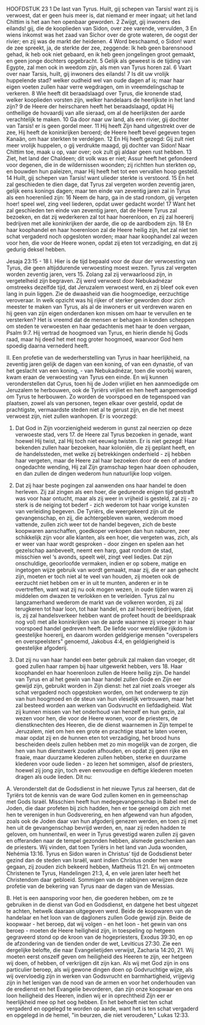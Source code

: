 HOOFDSTUK 23 
1 De last van Tyrus. Huilt, gij schepen van Tarsis! want zij is verwoest, dat er geen huis meer is, dat niemand er meer ingaat; uit het land Chittim is het aan hen openbaar geworden. 2 Zwijgt, gij inwoners des eilands! gij, die de kooplieden van Sidon, over zee varende, vervulden, 3 En wiens inkomst was het zaad van Sichor over de grote wateren, de oogst der rivier; en zij was de markt der heidenen. 4 Word beschaamd, o Sidon! want de zee spreekt, ja, de sterkte der zee, zeggende: Ik heb geen barensnood gehad, ik heb ook niet gebaard, en ik heb geen jongelingen groot gemaakt, en geen jonge dochters opgebracht. 5 Gelijk als geweest is de tijding van Egypte, zal men ook in weedom zijn, als men van Tyrus horen zal. 6 Vaart over naar Tarsis, huilt, gij inwoners des eilands! 7 Is dit uw vrolijk huppelende stad? welker oudheid wel van oude dagen af is; maar haar eigen voeten zullen haar verre wegdragen, om in vreemdelingschap te verkeren. 8 Wie heeft dit beraadslaagd over Tyrus, die kronende stad, welker kooplieden vorsten zijn, welker handelaars de heerlijkste in het land zijn? 9 de Heere der heirscharen heeft het beraadslaagd, opdat Hij ontheilige de hovaardij van alle sieraad, om al de heerlijksten der aarde verachtelijk te maken. 10 Ga door naar uw land, als een rivier, gij dochter van Tarsis! er is geen gordel meer. 11 Hij heeft Zijn hand uitgestrekt over de zee, Hij heeft de koninkrijken beroerd; de Heere heeft bevel gegeven tegen Kanaän, om haar sterkten te verdelgen. 12 En Hij heeft gezegd: Gij zult niet meer vrolijk huppelen, o gij verdrukte maagd, gij dochter van Sidon! Naar Chittim toe, maak u op, vaar over; ook zult gij aldaar geen rust hebben. 13 Ziet, het land der Chaldeen; dit volk was er niet; Assur heeft het gefondeerd voor degenen, die in de wildernissen woonden; zij richtten hun sterkten op, en bouwden hun paleizen, maar Hij heeft het tot een vervallen hoop gesteld. 14 Huilt, gij schepen van Tarsis! want ulieder sterkte is verstoord. 
15 En het zal geschieden te dien dage, dat Tyrus zal vergeten worden zeventig jaren, gelijk eens konings dagen; maar ten einde van zeventig jaren zal in Tyrus als een hoerenlied zijn: 16 Neem de harp, ga in de stad rondom, gij vergeten hoer! speel wel, zing veel liederen, opdat uwer gedacht worde! 17 Want het zal geschieden ten einde van zeventig jaren, dat de Heere Tyrus zal bezoeken, en dat zij wederkeren zal tot haar hoerenloon, en zij zal hoererij bedrijven met alle koninkrijken der aarde, die op de aardbodem zijn. 18 En haar koophandel en haar hoerenloon zal de Heere heilig zijn, het zal niet ten schat vergaderd noch opgesloten worden; maar haar koophandel zal wezen voor hen, die voor de Heere wonen, opdat zij eten tot verzadiging, en dat zij gedurig deksel hebben. 

Jesaja 23:15 - 18 
I. Hier is de tijd bepaald voor de duur der verwoesting van Tyrus, die geen altijddurende verwoesting moest wezen. Tyrus zal vergeten worden zeventig jaren, vers 15. Zolang zal zij verwaarloosd zijn, in vergetelheid zijn begraven. Zij werd verwoest door Nebukadnézar omstreeks dezelfde tijd, dat Jeruzalem verwoest werd, en zij bleef ook even lang in puin liggen. Zie de dwaasheid van die hoogmoedige, eerzuchtige veroveraar. In welk opzicht was hij rijker of sterker geworden door zich meester te maken van Tyrus, als al de inwoners er uit verdreven waren en hij geen van zijn eigen onderdanen kon missen om haar te vervullen en te versterken? Het is vreemd dat de mensen er behagen in konden scheppen om steden te verwoesten en haar gedachtenis met haar te doen vergaan, Psalm 9:7. Hij vertrad de hoogmoed van Tyrus, en hierin diende hij Gods raad, maar hij deed het met nog groter hoogmoed, waarvoor God hem spoedig daarna vernederd heeft.

II. Een profetie van de wederherstelling van Tyrus in haar heerlijkheid, na zeventig jaren gelijk de dagen van een koning, of van een dynastie, of van het geslacht van een koning, - van Nebukadnézar, toen die voorbij waren, kwam eraan de verwoesting van Tyrus een einde. En wij kunnen veronderstellen dat Cyrus, toen hij de Joden vrijliet en hen aanmoedigde om Jeruzalem te herbouwen, ook de Tyriërs vrijliet en hen heeft aangemoedigd om Tyrus te herbouwen. Zo worden de voorspoed en de tegenspoed van plaatsen, zowel als van personen, tegen elkaar over gesteld, opdat de prachtigste, vermaardste steden niet al te gerust zijn, en die het meest verwoest zijn, niet zullen wanhopen. Er is voorzegd:
1. Dat God in Zijn voorzienigheid wederom in gunst zal neerzien op deze verwoeste stad, vers 17. de Heere zal Tyrus bezoeken in genade, want hoewel Hij twist, zal Hij toch niet eeuwig twisten. Er is niet gezegd: Haar bekenden zullen haar bezoeken, haar koloniën, die zij geplant heeft, en de handelssteden, met welke zij betrekkingen onderhield - zij hebben haar vergeten, maar de Heere zal haar bezoeken door de een of andere ongedachte wending, Hij zal Zijn gramschap tegen haar doen ophouden, en dan zullen de dingen wederom hun natuurlijke loop volgen.

2. Dat zij haar beste pogingen zal aanwenden ons haar handel te doen herleven. Zij zal zingen als een hoer, die gedurende enigen tijd gestraft was voor haar ontucht, maar als zij weer in vrijheid is gesteld, zal zij - zo sterk is de neiging tot bederf - zich wederom tot haar vorige kunsten van verleiding begeven. De Tyriërs, die weergekeerd zijn uit de gevangenschap, en zij, die achtergebleven waren, wederom moed vattende, zullen zich weer tot de handel begeven, zich de beste koopwaren aanschaffen, goedkoper verkopen dan hun naburen, zeer schikkelijk zijn voor alle klanten, als een hoer, die vergeten was, zich, als er weer van haar wordt gesproken - door zingen en spelen aan het gezelschap aanbeveelt, neemt een harp, gaat rondom de stad, misschien wel ‘s avonds, speelt wèl, zingt veel liedjes. Dat zijn onschuldige, geoorloofde vermaken, indien er op sobere, matige en ingetogen wijze gebruik van wordt gemaakt, maar zij, die er aan gehecht zijn, moeten er toch niet al te veel van houden, zij moeten ook de eerzucht niet hebben om er in uit te munten, anderen er in te overtreffen, want wat zij nu ook mogen wezen, in oude tijden waren zij middelen om dwazen te verlokken en te verleiden. Tyrus zal nu langzamerhand wederom de markt van de volkeren worden, zij zal terugkeren tot haar loon, tot haar handel, en zal hoererij bedrijven, (dat is, zij zal handelsverkeer hebben want de profeet houdt de beeldspraak nog vol) met alle koninkrijken van de aarde waarmee zij vroeger in haar voorspoed handel gedreven heeft. De liefde voor wereldlijke rijkdom is geestelijke hoererij, en daarom worden geldgierige mensen "overspelers en overspeelsters" genoemd, Jakobus 4:4, en geldgierigheid is geestelijke afgoderij.

3. Dat zij nu van haar handel een beter gebruik zal maken dan vroeger, dit goed zullen haar rampen bij haar uitgewerkt hebben, vers 18. Haar koophandel en haar hoerenloon zullen de Heere heilig zijn. De handel van Tyrus en al het gewin van haar handel zullen Gode en Zijn eer gewijd zijn, gebruikt worden in Zijn dienst: het zal niet zoals vroeger als schat vergaderd noch opgestoken worden, om het onderwerp te zijn van hun hoogmoed en de steun van hun vleselijk vertrouwen, maar het zal besteed worden aan werken van Godsvrucht en liefdadigheid. Wat zij kunnen missen van het onderhoud van henzelf en hun gezin, zal wezen voor hen, die voor de Heere wonen, voor de priesters, de dienstknechten des Heeren, die de dienst waarnemen in Zijn tempel te Jeruzalem, niet om hen een grote en prachtige staat te laten voeren, maar opdat zij en de hunnen eten tot verzadiging, het brood huns bescheiden deels zullen hebben met zo min mogelijk van de zorgen, die hen van hun dienstwerk zouden afhouden, en opdat zij geen rijke en fraaie, maar duurzame klederen zullen hebben, sterke en duurzame klederen voor oude lieden - zo lezen het sommigen, alsof de priesters, hoewel zij jong zijn, toch even eenvoudige en deftige klederen moeten dragen als oude lieden. Dit nu:

A. Veronderstelt dat de Godsdienst in het nieuwe Tyrus zal heersen, dat de Tyriërs tot de kennis van de ware God zullen komen en in gemeenschap met Gods Israël. Misschien heeft hun medegevangenschap in Babel met de Joden, die daar profeten bij zich hadden, hen er toe geneigd om zich met hen te verenigen in hun Godsverering, en hen afgewend van hun afgoden, zoals ook de Joden daar van hun afgoderij genezen werden, en toen zij met hen uit de gevangenschap bevrijd werden, en, naar zij reden hadden te geloven, om hunnentwil, en weer in Tyrus gevestigd waren zullen zij gaven en offeranden naar de tempel gezonden hebben, alsmede geschenken aan de priesters. Wij vinden, dat toen Tyriërs in het land van Juda woonden, Nehémia 13:16. Tyrus en Sidon waren in Christus’ tijd de Godsdienst beter gezind dan de steden van Israël, want indien Christus onder hen ware gegaan, zij zouden zich bekeerd hebben, Mattheüs 11:21. En wij ontmoeten Christenen te Tyrus, Handelingen 21:3, 4, en vele jaren later heeft het Christendom daar gebloeid. Sommigen van de rabbijnen verwijzen deze profetie van de bekering van Tyrus naar de dagen van de Messias.

B. Het is een aansporing voor hen, die goederen hebben, om ze te gebruiken in de dienst van God en Godsdienst, en datgene het best uitgezet te achten, hetwelk daaraan uitgegeven werd. Beide de koopwaren van de handelaar en het loon van de dagloners zullen Gode gewijd zijn. Beide de koopwaar - het beroep, dat wij volgen - en het loon - het gewin van ons beroep - moeten de Heere heiligheid zijn, in toespeling op hetgeen gegraveerd stond op de kroon van de hogepriesters, Exodus 39:30, en op de afzondering van de tienden onder de wet, Leviticus 27:30. Zie een dergelijke belofte, die naar Evangelietijden verwijst, Zacharia 14:20, 21. 
Wij moeten eerst onszelf geven om heiligheid des Heeren te zijn, eer hetgeen wij doen, of hebben, of verkrijgen dit zijn kan. Als wij met God zijn in ons particulier beroep, als wij gewone dingen doen op Godvruchtige wijze, als wij overvloedig zijn in werken van Godsvrucht en barmhartigheid, vrijgevig zijn in het lenigen van de nood van de armen en voor het onderhouden van de eredienst en het Evangelie bevorderen, dan zijn onze koopwaar en ons loon heiligheid des Heeren, indien wij er in oprechtheid Zijn eer er heerlijkheid mee op het oog hebben. En het behoeft niet ten schat vergaderd en opgelegd te worden op aarde, want het is ten schat vergaderd en opgelegd in de hemel, "in beurzen, die niet verouderen," Lukas 12:33. 

